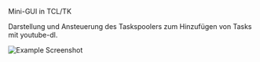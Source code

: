 Mini-GUI in TCL/TK

Darstellung und Ansteuerung des Taskspoolers zum Hinzufügen von Tasks mit youtube-dl.

![Example Screenshot](https://i.imgur.com/sSILdDj.png "Empty TS")
